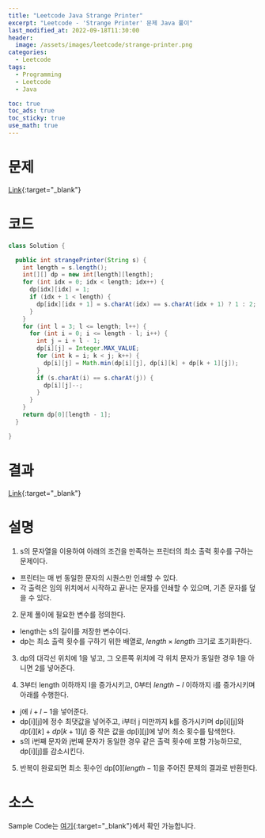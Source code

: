 ```yaml
---
title: "Leetcode Java Strange Printer"
excerpt: "Leetcode - 'Strange Printer' 문제 Java 풀이"
last_modified_at: 2022-09-18T11:30:00
header:
  image: /assets/images/leetcode/strange-printer.png
categories:
  - Leetcode
tags:
  - Programming
  - Leetcode
  - Java

toc: true
toc_ads: true
toc_sticky: true
use_math: true
---
```

# 문제
[Link](https://leetcode.com/problems/strange-printer){:target="_blank"}

# 코드
```java
class Solution {

  public int strangePrinter(String s) {
    int length = s.length();
    int[][] dp = new int[length][length];
    for (int idx = 0; idx < length; idx++) {
      dp[idx][idx] = 1;
      if (idx + 1 < length) {
        dp[idx][idx + 1] = s.charAt(idx) == s.charAt(idx + 1) ? 1 : 2;
      }
    }
    for (int l = 3; l <= length; l++) {
      for (int i = 0; i <= length - l; i++) {
        int j = i + l - 1;
        dp[i][j] = Integer.MAX_VALUE;
        for (int k = i; k < j; k++) {
          dp[i][j] = Math.min(dp[i][j], dp[i][k] + dp[k + 1][j]);
        }
        if (s.charAt(i) == s.charAt(j)) {
          dp[i][j]--;
        }
      }
    }
    return dp[0][length - 1];
  }

}
```

# 결과
[Link](https://leetcode.com/submissions/detail/802475396/){:target="_blank"}

# 설명
1. s의 문자열을 이용하여 아래의 조건을 만족하는 프린터의 최소 출력 횟수를 구하는 문제이다.
- 프린터는 매 번 동일한 문자의 시퀀스만 인쇄할 수 있다.
- 각 출력은 임의 위치에서 시작하고 끝나는 문자를 인쇄할 수 있으며, 기존 문자를 덮을 수 있다.

2. 문제 풀이에 필요한 변수를 정의한다.
- length는 s의 길이를 저장한 변수이다.
- dp는 최소 출력 횟수를 구하기 위한 배열로, $length \times length$ 크기로 초기화한다.

3. dp의 대각선 위치에 1을 넣고, 그 오른쪽 위치에 각 위치 문자가 동일한 경우 1을 아니면 2를 넣어준다.

4. 3부터 length 이하까지 l을 증가시키고, 0부터 $length - l$ 이하까지 i를 증가시키며 아래를 수행한다.
- j에 $i + l - 1$을 넣어준다.
- dp[i][j]에 정수 최댓값을 넣어주고, i부터 j 미만까지 k를 증가시키며 dp[i][j]와 $dp[i][k] + dp[k + 1][j]$ 중 작은 값을 dp[i][j]에 넣어 최소 횟수를 탐색한다.
- s의 i번째 문자와 j번째 문자가 동일한 경우 같은 출력 횟수에 포함 가능하므로, dp[i][j]를 감소시킨다.

5. 반복이 완료되면 최소 횟수인 dp[0][$length - 1$]을 주어진 문제의 결과로 반환한다.

# 소스
Sample Code는 [여기](https://github.com/GracefulSoul/leetcode/blob/master/src/main/java/gracefulsoul/problems/StrangePrinter.java){:target="_blank"}에서 확인 가능합니다.